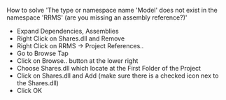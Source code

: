 How to solve 'The type or namespace name 'Model' does not exist in the namespace 'RRMS' (are you missing an assembly reference?)'
- Expand Dependencies, Assemblies
- Right Click on Shares.dll and Remove
- Right Click on RRMS -> Project References..
- Go to Browse Tap 
- Click on Browse.. button at the lower right
- Choose Shares.dll which locate at the First Folder of the Project
- Click on Shares.dll and Add (make sure there is a checked icon nex to the Shares.dll)
- Click OK
